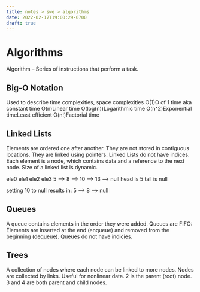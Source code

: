 ```yaml
---
title: notes > swe > algorithms
date: 2022-02-17T19:00:29-0700
draft: true
---
```

# Algorithms
Algorithm – Series of instructions that perform a task.

## Big-O Notation 
Used to describe time complexities, space complexities
O(1)O of 1 time aka constant time
O(n)Linear time
O(log(n))Logarithmic time
O(n^2)Exponential timeLeast efficient
O(n!)Factorial time

## Linked Lists
Elements are ordered one after another.
They are not stored in contiguous locations.
They are linked using pointers.
Linked Lists do not have indices.
Each element is a node, which contains data and a reference to the next node.
Size of a linked list is dynamic.

ele0 ele1 ele2 ele3
5 –> 8 –> 10 –> 13 –> null
head is 5
tail is null

setting 10 to null results in:
5 –> 8 –> null

## Queues
A queue contains elements in the order they were added.
Queues are FIFO: Elements are inserted at the end (enqueue) and removed from the beginning (dequeue).
Queues do not have indicies.

## Trees
A collection of nodes where each node can be linked to more nodes.
Nodes are collected by links.
Useful for nonlinear data.
2 is the parent (root) node.
3 and 4 are both parent and child nodes.
